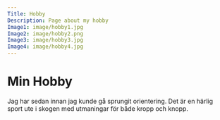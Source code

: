```yaml
---
Title: Hobby
Description: Page about my hobby
Image1: image/hobby1.jpg
Image2: image/hobby2.png
Image3: image/hobby3.jpg
Image4: image/hobby4.jpg
---
```


<div class="left-box text-box box1">
<h1>Min Hobby</h1>
Jag har sedan innan jag kunde gå sprungit orientering. Det är en härlig sport ute i skogen med utmaningar för både kropp och knopp.
</div>